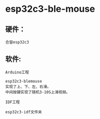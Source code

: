 # esp32c3-ble-mouse
  
## 硬件：
  
	合宙esp32c3
  
## 软件:

	Arduino工程
	
	esp32c3-blemouse 
    实现了上、下、左、右滑。
    中间按键实现了随机3-10S上滑视频。
    
	IDF工程
	
	esp32c3-idf文件夹
